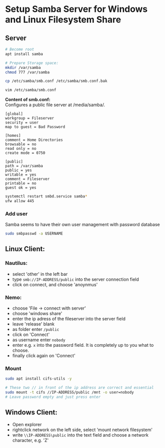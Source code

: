 # Setup Samba Server for Windows and Linux Filesystem Share

## Server
```bash
# Become root
apt install samba

# Prepare Storage space:
mkdir /var/samba
chmod 777 /var/samba

cp /etc/samba/smb.conf /etc/samba/smb.conf.bak

vim /etc/samba/smb.conf
```

**Content of smb.conf:** \
Configures a public file server at /media/samba/.
```
[global]
workgroup = Fileserver
security = user
map to guest = Bad Password

[homes]
comment = Home Directories
browsable = no
read only = no
create mode = 0750

[public]
path = /var/samba
public = yes
writable = yes
comment = Fileserver
printable = no
guest ok = yes
```

```bash
systemctl restart smbd.service samba*
ufw allow 445
```

### Add user

Samba seems to have their own user management with password database

```bash
sudo smbpasswd -a USERNAME
```

## Linux Client:
### Nautilus:
- select 'other' in the left bar
- type `smb://IP-ADDRESS/public` into the server connection field
- click on connect, and choose 'anoynmus'

### Nemo:
- choose 'File -> connect with server'
- choose 'windows share'
- enter the ip adress of the fileserver into the server field
- leave 'release' blank
- as folder enter `/public`
- click on 'Connect'
- as username enter `nobody`
- enter e.g. `x` into the password field. It is completely up to you what to choose.
- finally click again on 'Connect'

### Mount
```bash
sudo apt install cifs-utils -y

# These two // in front of the ip address are correct and essential
sudo mount -t cifs //IP-ADDRESS/public /mnt -o user=nobody
# Leave password empty and just press enter
```

## Windows Client:
- Open explorer
- rightclick network on the left side, select 'mount network filesystem'
- write `\\IP-ADDRESS\public` into the text field and choose a network character, e.g. 'Z'
